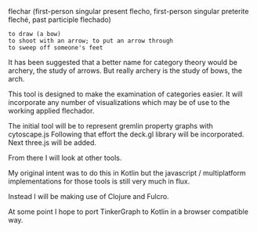 

flechar (first-person singular present flecho, first-person singular preterite fleché, past participle flechado)

    to draw (a bow)
    to shoot with an arrow; to put an arrow through 
    to sweep off someone's feet


It has been suggested that a better name for category theory would be archery, the study of arrows.
But really archery is the study of bows, the arch.

This tool is designed to make the examination of categories easier.
It will incorporate any number of visualizations which may be of use
to the working applied flechador.

The initial tool will be to represent gremlin property graphs with cytoscape.js
Following that effort the deck.gl library will be incorporated.
Next three.js will be added.

From there I will look at other tools.

My original intent was to do this in Kotlin but the javascript / multiplatform 
implementations for those tools is still very much in flux.

Instead I will be making use of Clojure and Fulcro.

At some point I hope to port TinkerGraph to Kotlin in a browser compatible way.


